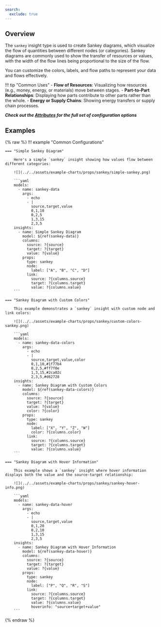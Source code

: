 ```yaml
---
search:
  exclude: true
---
```


<!--start-->

## Overview

The `sankey` insight type is used to create Sankey diagrams, which visualize the flow of quantities between different nodes (or categories). Sankey diagrams are commonly used to show the transfer of resources or values, with the width of the flow lines being proportional to the size of the flow.

You can customize the colors, labels, and flow paths to represent your data and flows effectively.

!!! tip "Common Uses" - **Flow of Resources**: Visualizing how resources (e.g., money, energy, or materials) move between stages. - **Part-to-Part Relationships**: Displaying how parts contribute to other parts rather than the whole. - **Energy or Supply Chains**: Showing energy transfers or supply chain processes.

_**Check out the [Attributes](../configuration/Insight/Props/Sankey/#attributes) for the full set of configuration options**_

## Examples

{% raw %}
!!! example "Common Configurations"

    === "Simple Sankey Diagram"

        Here's a simple `sankey` insight showing how values flow between different categories:

        ![](../../assets/example-charts/props/sankey/simple-sankey.png)

        ```yaml
        models:
          - name: sankey-data
            args:
              - echo
              - |
                source,target,value
                0,1,10
                0,2,5
                1,3,15
                2,3,5
        insights:
          - name: Simple Sankey Diagram
            model: ${ref(sankey-data)}
            columns:
              source: ?{source}
              target: ?{target}
              value: ?{value}
            props:
              type: sankey
              node:
                label: ["A", "B", "C", "D"]
              link:
                source: ?{columns.source}
                target: ?{columns.target}
                value: ?{columns.value}
        ```

    === "Sankey Diagram with Custom Colors"

        This example demonstrates a `sankey` insight with custom node and link colors:

        ![](../../assets/example-charts/props/sankey/custom-colors-sankey.png)

        ```yaml
        models:
          - name: sankey-data-colors
            args:
              - echo
              - |
                source,target,value,color
                0,1,10,#1f77b4
                0,2,5,#ff7f0e
                1,3,15,#2ca02c
                2,3,5,#d62728
        insights:
          - name: Sankey Diagram with Custom Colors
            model: ${ref(sankey-data-colors)}
            columns:
              source: ?{source}
              target: ?{target}
              value: ?{value}
              color: ?{color}
            props:
              type: sankey
              node:
                label: ["X", "Y", "Z", "W"]
                color: ?{columns.color}
              link:
                source: ?{columns.source}
                target: ?{columns.target}
                value: ?{columns.value}
        ```

    === "Sankey Diagram with Hover Information"

        This example shows a `sankey` insight where hover information displays both the value and the source-target relationship:

        ![](../../assets/example-charts/props/sankey/sankey-hover-info.png)

        ```yaml
        models:
          - name: sankey-data-hover
            args:
              - echo
              - |
                source,target,value
                0,1,20
                0,2,10
                1,3,15
                2,3,5
        insights:
          - name: Sankey Diagram with Hover Information
            model: ${ref(sankey-data-hover)}
            columns:
              source: ?{source}
              target: ?{target}
              value: ?{value}
            props:
              type: sankey
              node:
                label: ["P", "Q", "R", "S"]
              link:
                source: ?{columns.source}
                target: ?{columns.target}
                value: ?{columns.value}
                hoverinfo: "source+target+value"
        ```

{% endraw %}

<!--end-->
